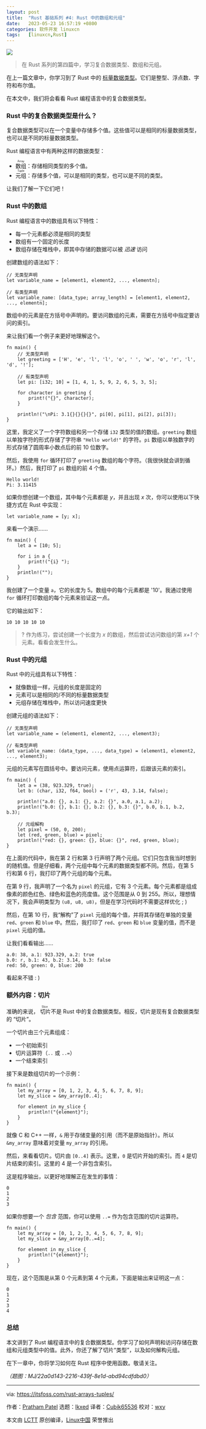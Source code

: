 ```yaml
---
layout: post
title:	"Rust 基础系列 #4: Rust 中的数组和元组"
date:	2023-05-23 16:57:19 +0800 
categories:	软件开发 linuxcn 
tags:	[linuxcn,Rust]
---
```



![](/Asserts/Images/album/202305/23/165645ljp41i87p7xcpx1z.jpg)



> 
> 在 Rust 系列的第四篇中，学习复合数据类型、数组和元组。
> 
> 
> 


在上一篇文章中，你学习到了 Rust 中的 [标量数据类型](/article-15811-1.html)。它们是整型、浮点数、字符和布尔值。


在本文中，我们将会看看 Rust 编程语言中的复合数据类型。


### Rust 中的复合数据类型是什么？


复合数据类型可以在一个变量中存储多个值。这些值可以是相同的标量数据类型，也可以是不同的标量数据类型。


Rust 编程语言中有两种这样的数据类型：


* <ruby> 数组 <rt>  Array </rt></ruby>：存储相同类型的多个值。
* <ruby> 元组 <rt>  Tuple </rt></ruby>：存储多个值，可以是相同的类型，也可以是不同的类型。


让我们了解一下它们吧！


### Rust 中的数组


Rust 编程语言中的数组具有以下特性：


* 每一个元素都必须是相同的类型
* 数组有一个固定的长度
* 数组存储在堆栈中，即其中存储的数据可以被 *迅速* 访问


创建数组的语法如下：



```
// 无类型声明
let variable_name = [element1, element2, ..., elementn];

// 有类型声明
let variable_name: [data_type; array_length] = [element1, element2, ..., elementn];

```

数组中的元素是在方括号中声明的。要访问数组的元素，需要在方括号中指定要访问的索引。


来让我们看一个例子来更好地理解这个。



```
fn main() {
    // 无类型声明
    let greeting = ['H', 'e', 'l', 'l', 'o', ' ', 'w', 'o', 'r', 'l', 'd', '!'];

    // 有类型声明
    let pi: [i32; 10] = [1, 4, 1, 5, 9, 2, 6, 5, 3, 5];

    for character in greeting {
        print!("{}", character);
    }

    println!("\nPi: 3.1{}{}{}{}", pi[0], pi[1], pi[2], pi[3]);
}

```

这里，我定义了一个字符数组和另一个存储 `i32` 类型的值的数组。`greeting` 数组以单独字符的形式存储了字符串 `"Hello world!"` 的字符。`pi` 数组以单独数字的形式存储了圆周率小数点后的前 10 位数字。


然后，我使用 `for` 循环打印了 `greeting` 数组的每个字符。（我很快就会讲到循环。）然后，我打印了 `pi` 数组的前 4 个值。



```
Hello world!
Pi: 3.11415

```

如果你想创建一个数组，其中每个元素都是 *y*，并且出现 *x* 次，你可以使用以下快捷方式在 Rust 中实现：



```
let variable_name = [y; x];

```

来看一个演示……



```
fn main() {
    let a = [10; 5];

    for i in a {
        print!("{i} ");
    }
    println!("");
}

```

我创建了一个变量 `a`，它的长度为 5。数组中的每个元素都是 '10'。我通过使用 `for` 循环打印数组的每个元素来验证这一点。


它的输出如下：



```
10 10 10 10 10

```


> 
> ? 作为练习，尝试创建一个长度为 *x* 的数组，然后尝试访问数组的第 *x+1* 个元素。看看会发生什么。
> 
> 
> 


### Rust 中的元组


Rust 中的元组具有以下特性：


* 就像数组一样，元组的长度是固定的
* 元素可以是相同的/不同的标量数据类型
* 元组存储在堆栈中，所以访问速度更快


创建元组的语法如下：



```
// 无类型声明
let variable_name = (element1, element2, ..., element3);

// 有类型声明
let variable_name: (data_type, ..., data_type) = (element1, element2, ..., element3);

```

元组的元素写在圆括号中。要访问元素，使用点运算符，后跟该元素的索引。



```
fn main() {
    let a = (38, 923.329, true);
    let b: (char, i32, f64, bool) = ('r', 43, 3.14, false);

    println!("a.0: {}, a.1: {}, a.2: {}", a.0, a.1, a.2);
    println!("b.0: {}, b.1: {}, b.2: {}, b.3: {}", b.0, b.1, b.2, b.3);

    // 元组解构
    let pixel = (50, 0, 200);
    let (red, green, blue) = pixel;
    println!("red: {}, green: {}, blue: {}", red, green, blue);
}

```

在上面的代码中，我在第 2 行和第 3 行声明了两个元组。它们只包含我当时想到的随机值。但是仔细看，两个元组中每个元素的数据类型都不同。然后，在第 5 行和第 6 行，我打印了两个元组的每个元素。


在第 9 行，我声明了一个名为 `pixel` 的元组，它有 3 个元素。每个元素都是组成像素的颜色红色、绿色和蓝色的亮度值。这个范围是从 0 到 255。所以，理想情况下，我会声明类型为 `(u8, u8, u8)`，但是在学习代码时不需要这样优化 ; )


然后，在第 10 行，我“解构”了 `pixel` 元组的每个值，并将其存储在单独的变量 `red`、`green` 和 `blue` 中。然后，我打印了 `red`、`green` 和 `blue` 变量的值，而不是 `pixel` 元组的值。


让我们看看输出……



```
a.0: 38, a.1: 923.329, a.2: true
b.0: r, b.1: 43, b.2: 3.14, b.3: false
red: 50, green: 0, blue: 200

```

看起来不错 : )


### 额外内容：切片


准确的来说，<ruby> 切片 <rt>  Slice </rt></ruby> 不是 Rust 中的复合数据类型。相反，切片是现有复合数据类型的 “切片”。


一个切片由三个元素组成：


* 一个初始索引
* 切片运算符（`..` 或 `..=`）
* 一个结束索引


接下来是数组切片的一个示例：



```
fn main() {
    let my_array = [0, 1, 2, 3, 4, 5, 6, 7, 8, 9];
    let my_slice = &my_array[0..4];

    for element in my_slice {
        println!("{element}");
    }
}

```

就像 C 和 C++ 一样，`&` 用于存储变量的引用（而不是原始指针）。所以 `&my_array` 意味着对变量 `my_array` 的引用。


然后，来看看切片。切片由 `[0..4]` 表示。这里，`0` 是切片开始的索引。而 `4` 是切片结束的索引。这里的 4 是一个非包含索引。


这是程序输出，以更好地理解正在发生的事情：



```
0
1
2
3

```

如果你想要一个 *包含* 范围，你可以使用 `..=` 作为包含范围的切片运算符。



```
fn main() {
    let my_array = [0, 1, 2, 3, 4, 5, 6, 7, 8, 9];
    let my_slice = &my_array[0..=4];

    for element in my_slice {
        println!("{element}");
    }
}

```

现在，这个范围是从第 0 个元素到第 4 个元素，下面是输出来证明这一点：



```
0
1
2
3
4

```

### 总结


本文讲到了 Rust 编程语言中的复合数据类型。你学习了如何声明和访问存储在数组和元组类型中的值。此外，你还了解了切片“类型”，以及如何解构元组。


在下一章中，你将学习如何在 Rust 程序中使用函数。敬请关注。


*（题图：MJ/22a0d143-2216-439f-8e1d-abd94cdfdbd0）*




---


via: <https://itsfoss.com/rust-arrays-tuples/>


作者：[Pratham Patel](https://itsfoss.com/author/pratham/) 选题：[lkxed](https://github.com/lkxed/) 译者：[Cubik65536](https://github.com/Cubik65536) 校对：[wxy](https://github.com/wxy)


本文由 [LCTT](https://github.com/LCTT/TranslateProject) 原创编译，[Linux中国](https://linux.cn/) 荣誉推出
